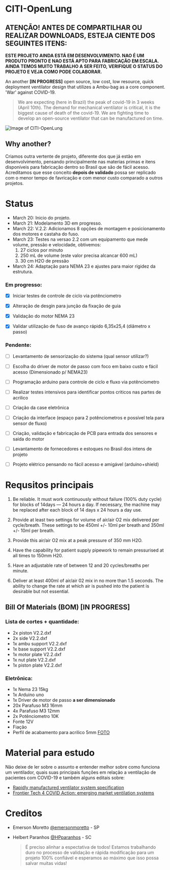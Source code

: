 # CITI-OpenLung

## ATENÇÃO! ANTES DE COMPARTILHAR OU REALIZAR DOWNLOADS, ESTEJA CIENTE DOS SEGUINTES ITENS:
**ESTE PROJETO AINDA ESTÁ EM DESENVOLVIMENTO. NAO É UM PRODUTO PRONTO E NAO ESTÁ APTO PARA FABRICAÇÃO EM ESCALA. AINDA TEMOS MUITO TRABALHO A SER FEITO, VERIFIQUE O STATUS DO PROJETO E VEJA COMO PODE COLABORAR.**

An another **[IN PROGRESS]** open source, low cost, low resource, quick deployment ventilator design that utilizes a Ambu-bag as a core component.  'War' against COVID-19.

>We are expecting (here in Brazil) the peak of covid-19 in 3 weeks (April 10th). The demand for mechanical ventilator is critical, it is the biggest cause of death of the covid-19. We are fighting time to develop an open-source ventilator that can be manufactured on time.

![Image of CITI-OpenLung](https://github.com/emersonmoretto/CITI-OpenLung/blob/master/images/Screen%20Shot%202020-03-21%20at%2004.50.34.png)

## Why another?

Criamos outra vertente de projeto, diferente dos que já estão em desenvolvimento, pensando principalmente nas materias primas e itens disponíveis para fabricação dentro so Brasil que são de fácil acesso. Acreditamos que esse conceito **depois de validado** possa ser replicado com o menor tempo de favricação e com menor custo comparado a outros projetos. 

# Status

- March 20: Inicio do projeto.
- March 21: Modelamento 3D em progresso.
- March 22: V.2.2: Adicionamos 8 opções de montagem e posicionamento dos motores e castaha do fuso.
- March 23: Testes na versao 2.2 com um equipamento que mede volume, pressão e velocidade, obtivemos:
  1. 27 ciclos por minuto
  2. 250 mL de volume (este valor precisa alcancar 600 mL)
  3. 30 cm H2O de pressão
- March 24: Adaptação para NEMA 23 e ajustes para maior rigidez da estrutura.

### Em progresso:

- [x] Iniciar testes de controle de ciclo via potênciometro
- [x] Alteração de desgin para junção da fixação de guia
- [x] Validação do motor NEMA 23
- [x] Validar utilização de fuso de avanço rápido 6,35x25,4 (diâmetro x passo)


### Pendente:
- [ ] Levantamento de sensorização do sistema (qual sensor utilizar?)
- [ ] Escolha do driver de motor de passo com foco em baixo custo e fácil acesso (Dimensionado p/ NEMA23)
- [ ] Programação arduino para controle de ciclo e fluxo via potênciometro
- [ ] Realizar testes intensivos para identificar pontos criticos nas partes de acrilico
- [ ] Criação da case eletrônica
- [ ] Criação da interface (espaço para 2 potênciometros e possível tela para sensor de fluxo)
- [ ] Criação, validação e fabricação de PCB para entrada dos sensores e saida do motor
- [ ] Levantamento de fornecedores e estoques no Brasil dos intens de projeto
- [ ] Projeto elétrico pensando no fácil acesso e amigável (arduino+shield)


# Requsitos principais

1. Be reliable. It must work continuously without failure (100% duty cycle) for blocks of 14days — 24 hours a day. If necessary, the machine may be replaced after each block of 14 days x 24 hours a day use.

2. Provide at least two settings for volume of air/air O2 mix delivered per cycle/breath. These settings to be 450ml +/- 10ml per breath and 350ml +/- 10ml per breath.

3. Provide this air/air O2 mix at a peak pressure of 350 mm H2O.

4. Have the capability for patient supply pipework to remain pressurised at all times to 150mm H20.

5. Have an adjustable rate of between 12 and 20 cycles/breaths per minute.

6. Deliver at least 400ml of air/air 02 mix in no more than 1.5 seconds. The ability to change the rate at which air is pushed into the patient is desirable but not essential.


## Bill Of Materials (BOM) [IN PROGRESS]

### Lista de cortes + quantidade:

- 2x piston V2.2.dxf	
- 2x side V2.2.dxf
- 1x ambu support V2.2.dxf	
- 1x base support V2.2.dxf	
- 1x motor plate V2.2.dxf	
- 1x nut plate V2.2.dxf	
- 1x piston plate V2.2.dxf	

### Eletrônica: 

- 1x Nema 23 15kg
- 1x Arduino uno
- 1x Driver de motor de passo **a ser dimensionado**
- 20x Parafuso M3 16mm
- 4x Parafuso M3 12mm 
- 2x Potênciometro 10K
- Fonte 12V 
- Fiação
- Perfil de acabamento para acrilico 5mm [FOTO](https://http2.mlstatic.com/borracha-u-c-8-metros-acabamento-gabinete-acrilico--D_NQ_NP_21608-MLB20213569630_122014-F.jpg)

# Material para estudo

Não deixe de ler sobre o assunto e entender melhor sobre como funciona um ventilador, quais suas principais funções em relação a ventilação de pacientes com COVID-19 e também alguns editais sobre:

- [Rapidly manufactured ventilator system specification](https://www.gov.uk/government/publications/coronavirus-covid-19-ventilator-supply-specification/rapidly-manufactured-ventilator-system-specification)
- [Frontier Tech 4 COVID Action: emerging market ventilation systems](https://medium.com/frontier-technology-livestreaming/frontier-tech-4-covid-action-emerging-market-ventilation-systems-9c818cb46189)


# Creditos

* Emerson Moretto [@emersonmoretto](https://github.com/emersonmoretto) - SP
* Helbert Paranhos [@HPparanhos](github.com/HPparanhos) - SC

   > É preciso alinhar a espectativa de todos! Estamos trabalhando duro no processo de validação e rápida modificação para um projeto 100% confiável e esperamos ao máximo que isso possa salvar muitas vidas!